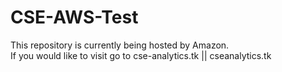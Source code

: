 <h1>CSE-AWS-Test</h1>
This repository is currently being hosted by Amazon.<br>
If you would like to visit go to cse-analytics.tk || cseanalytics.tk
